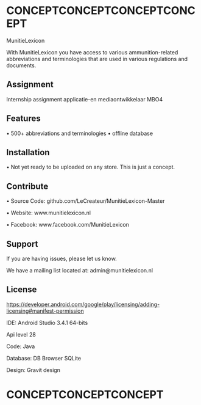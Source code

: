 <h1>CONCEPTCONCEPTCONCEPTCONCEPT</h1>

<p>MunitieLexicon</p>
<p>With MunitieLexicon you have access to various ammunition-related abbreviations and terminologies that are used in various regulations and documents.</p>

<p><h2>Assignment</h2></p>
<p>Internship assignment applicatie-en mediaontwikkelaar MBO4</P>

Features
--------
•	500+ abbreviations and terminologies
•	offline database

Installation
------------
•	Not yet ready to be uploaded on any store. This is just a concept.

Contribute
----------
•	Source Code: github.com/LeCreateur/MunitieLexicon-Master
<p>•	Website: www.munitielexicon.nl</p>
<p>•	Facebook: www.facebook.com/MunitieLexicon</p>

Support
-------
If you are having issues, please let us know.
<p>We have a mailing list located at: admin@munitielexicon.nl</p>

License
-------
https://developer.android.com/google/play/licensing/adding-licensing#manifest-permission

<p>IDE: Android Studio 3.4.1 64-bits</p>
<p>Api level 28</p
<p>Code: Java</p>
<p>Database: DB Browser SQLite</p>
<p>Design: Gravit design</p>

<h1>CONCEPTCONCEPTCONCEPT</h1>
